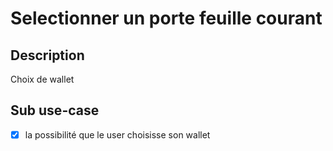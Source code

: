 # Selectionner un porte feuille courant

## Description
Choix de wallet  

## Sub use-case
- [x] la possibilité que le user choisisse son wallet 
